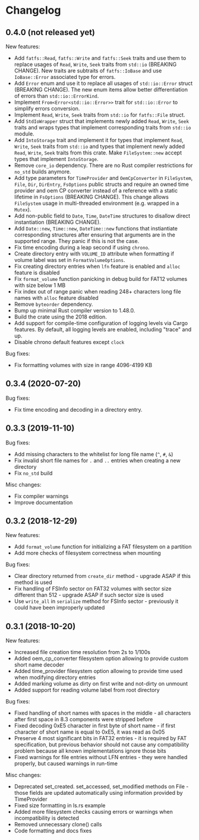Changelog
=========

0.4.0 (not released yet)
------------------------
New features:
* Add `fatfs::Read`, `fatfs::Write` and `fatfs::Seek` traits and use them to replace usages of `Read`, `Write`, `Seek`
  traits from `std::io` (BREAKING CHANGE). New traits are subtraits of `fatfs::IoBase` and use `IoBase::Error`
  associated type for errors.
* Add `Error` enum and use it to replace all usages of `std::io::Error` struct (BREAKING CHANGE). The new enum items
  allow better differentiation of errors than `std::io::ErrorKind`.
* Implement `From<Error<std::io::Error>>` trait for `std::io::Error` to simplify errors conversion.
* Implement `Read`, `Write`, `Seek` traits from `std::io` for `fatfs::File` struct.
* Add `StdIoWrapper` struct that implements newly added `Read`, `Write`, `Seek` traits and wraps types that implement
  corresponding traits from `std::io` module.
* Add `IntoStorage` trait and implement it for types that implement `Read`, `Write`, `Seek` traits from `std::io` and
  types that implement newly added `Read`, `Write`, `Seek` traits from this crate. Make `FileSystem::new` accept types
  that implement `IntoStorage`.
* Remove `core_io` dependency. There are no Rust compiler restrictions for `no_std` builds anymore.
* Add type parameters for `TimeProvider` and `OemCpConverter` in `FileSystem`, `File`, `Dir`, `DirEntry`, `FsOptions`
  public structs and require an owned time provider and oem CP converter instead of a reference with a static lifetime in
  `FsOptions` (BREAKING CHANGE). This change allows `FileSystem` usage in multi-threaded environment (e.g. wrapped in a
  `Mutex`).
* Add non-public field to `Date`, `Time`, `DateTime` structures to disallow direct instantiation (BREAKING CHANGE).
* Add `Date::new`, `Time::new`, `DateTime::new` functions that instiantiate corresponding structures after ensuring
  that arguments are in the supported range. They panic if this is not the case.
* Fix time encoding during a leap second if using `chrono`.
* Create directory entry with `VOLUME_ID` attribute when formatting if volume label was set in `FormatVolumeOptions`.
* Fix creating directory entries when `lfn` feature is enabled and `alloc` feature is disabled
* Fix `format_volume` function panicking in debug build for FAT12 volumes with size below 1 MB
* Fix index out of range panic when reading 248+ characters long file names with `alloc` feature disabled
* Remove `byteorder` dependency.
* Bump up minimal Rust compiler version to 1.48.0.
* Build the crate using the 2018 edition.
* Add support for compile-time configuration of logging levels via Cargo features. By default, all logging levels are
  enabled, including "trace" and up.
* Disable chrono default features except `clock`

Bug fixes:
* Fix formatting volumes with size in range 4096-4199 KB

0.3.4 (2020-07-20)
------------------
Bug fixes:
* Fix time encoding and decoding in a directory entry.

0.3.3 (2019-11-10)
------------------
Bug fixes:
* Add missing characters to the whitelist for long file name (`^`, `#`, `&`)
* Fix invalid short file names for `.` and `..` entries when creating a new directory
* Fix `no_std` build

Misc changes:
* Fix compiler warnings
* Improve documentation

0.3.2 (2018-12-29)
------------------
New features:
* Add `format_volume` function for initializing a FAT filesystem on a partition
* Add more checks of filesystem correctness when mounting

Bug fixes:
* Clear directory returned from `create_dir` method - upgrade ASAP if this method is used
* Fix handling of FSInfo sector on FAT32 volumes with sector size different than 512 - upgrade ASAP if such sector size is used
* Use `write_all` in `serialize` method for FSInfo sector - previously it could have been improperly updated

0.3.1 (2018-10-20)
------------------
New features:
* Increased file creation time resolution from 2s to 1/100s
* Added oem_cp_converter filesystem option allowing to provide custom short name decoder
* Added time_provider filesystem option allowing to provide time used when modifying directory entries
* Added marking volume as dirty on first write and not-dirty on unmount
* Added support for reading volume label from root directory

Bug fixes:
* Fixed handling of short names with spaces in the middle - all characters after first space in 8.3 components were
  stripped before
* Fixed decoding 0xE5 character in first byte of short name - if first character of short name is equal to 0xE5,
  it was read as 0x05
* Preserve 4 most significant bits in FAT32 entries - it is required by FAT specification, but previous behavior
  should not cause any compatibility problem because all known implementations ignore those bits
* Fixed warnings for file entries without LFN entries - they were handled properly, but caused warnings in run-time

Misc changes:
* Deprecated set_created. set_accessed, set_modified methods on File - those fields are updated automatically using
  information provided by TimeProvider
* Fixed size formatting in ls.rs example
* Added more filesystem checks causing errors or warnings when incompatibility is detected
* Removed unnecessary clone() calls
* Code formatting and docs fixes
